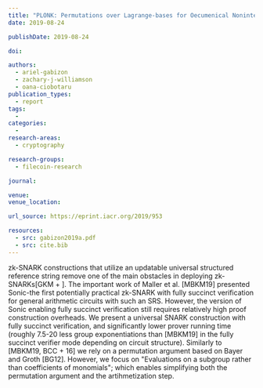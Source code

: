 ```yaml
---
title: "PLONK: Permutations over Lagrange-bases for Oecumenical Noninteractive arguments of Knowledge"
date: 2019-08-24

publishDate: 2019-08-24

doi:

authors:
  - ariel-gabizon
  - zachary-j-williamson
  - oana-ciobotaru
publication_types:
  - report
tags:
  -
categories:
  -
research-areas:
  - cryptography

research-groups:
  - filecoin-research

journal:

venue:
venue_location:

url_source: https://eprint.iacr.org/2019/953

resources:
  - src: gabizon2019a.pdf
  - src: cite.bib
---
```

zk-SNARK constructions that utilize an updatable universal structured reference string remove one of the main obstacles in deploying zk-SNARKs[GKM + ]. The important work of Maller et al. [MBKM19] presented Sonic-the first potentially practical zk-SNARK with fully succinct verification for general arithmetic circuits with such an SRS. However, the version of Sonic enabling fully succinct verification still requires relatively high proof construction overheads. We present a universal SNARK construction with fully succinct verification, and significantly lower prover running time (roughly 7.5-20 less group exponentiations than [MBKM19] in the fully succinct verifier mode depending on circuit structure). Similarly to [MBKM19, BCC + 16] we rely on a permutation argument based on Bayer and Groth [BG12]. However, we focus on \"Evaluations on a subgroup rather than coefficients of monomials\"; which enables simplifying both the permutation argument and the artihmetization step.
